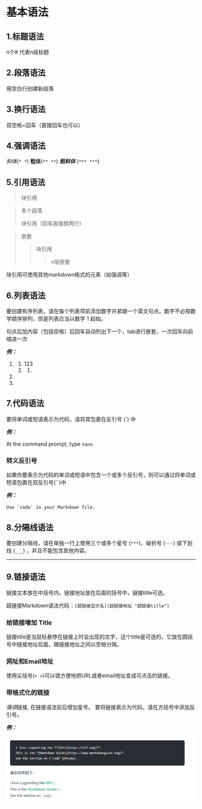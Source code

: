 # 基本语法

## 1.标题语法

n个# 代表n级标题

## 2.段落语法

用空白行创建新段落

## 3.换行语法

双空格+回车（直接回车也可以）

## 4.强调语法

*斜体*(`* *`)         **粗体**(`** **`)          ***粗斜体*** (`*** ***`)

## 5.引用语法

> 块引用

> 多个段落
>
> 块引用（回车直接换两行）

> 嵌套
>
> > 块引用
> >
> > > n层嵌套

块引用可使用其他markdown格式的元素（如强调等）

## 6.列表语法

要创建有序列表，请在每个列表项前添加数字并紧跟一个英文句点。数字不必按数学顺序排列，但是列表应当以数字 1 起始。

句点后加内容（包括空格）后回车自动列出下一个，tab进行嵌套，一次回车向前缩进一次

***例：***

1. 
   1. 123
   2.  
      1.  
2.  
3.  

## 7.代码语法

要将单词或短语表示为代码，请将其包裹在反引号 (`) 中

***例：***

At the command prompt, type `nano`

### 转义反引号

如果你要表示为代码的单词或短语中包含一个或多个反引号，则可以通过将单词或短语包裹在双反引号(``)中

***例：***

```
Use `code` in your Markdown file.
```

## 8.分隔线语法

要创建分隔线，请在单独一行上使用三个或多个星号 (`***`)、破折号 (`---`) 或下划线 (`___`) ，并且不能包含其他内容。

****

## 9.链接语法

链接文本放在中括号内，链接地址放在后面的括号中，链接title可选。

超链接Markdown语法代码：`[超链接显示名](超链接地址 "超链接title")`

### 给链接增加 Title

链接title是当鼠标悬停在链接上时会出现的文字，这个title是可选的，它放在圆括号中链接地址后面，跟链接地址之间以空格分隔。

### 网址和Email地址

使用尖括号(`< >`)可以很方便地把URL或者email地址变成可点击的链接。

### 带格式化的链接

*强调*链接, 在链接语法前后增加星号。 要将链接表示为代码，请在方括号中添加反引号。

***例：***

![img](https://github.com/strv122bvm/typora.img/blob/main/QQ%E6%88%AA%E5%9B%BE20240117014340.png)



